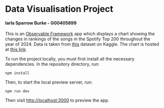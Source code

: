 # Data Visualisation Project

#### Iarla Sparrow Burke - G00405899

This is an [Observable Framework](https://observablehq.com/framework/) app which displays a chart showing the changes in rankings of the songs in the Spotify Top 200 throughout the year of 2024. Data is taken from [this](https://www.kaggle.com/datasets/federicocester97/spotify-global-chart-2024) dataset on Kaggle. The chart is hosted at [this link](https://visualisation6.observablehq.cloud/spotify-datavis/).

To run the project locally, you must first install all the necessary dependencies. In the repository directory, run:

```
npm install
```

Then, to start the local preview server, run:

```
npm run dev
```

Then visit <http://localhost:3000> to preview the app.
